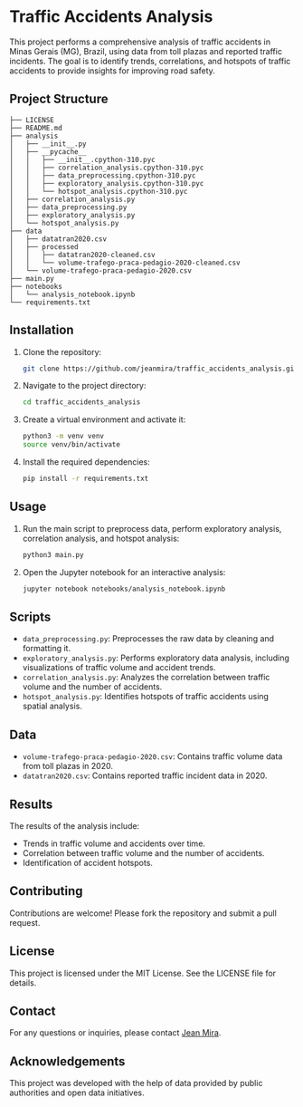 
# Traffic Accidents Analysis

This project performs a comprehensive analysis of traffic accidents in Minas Gerais (MG), Brazil, using data from toll plazas and reported traffic incidents. The goal is to identify trends, correlations, and hotspots of traffic accidents to provide insights for improving road safety.

## Project Structure

```
├── LICENSE
├── README.md
├── analysis
│   ├── __init__.py
│   ├── __pycache__
│   │   ├── __init__.cpython-310.pyc
│   │   ├── correlation_analysis.cpython-310.pyc
│   │   ├── data_preprocessing.cpython-310.pyc
│   │   ├── exploratory_analysis.cpython-310.pyc
│   │   └── hotspot_analysis.cpython-310.pyc
│   ├── correlation_analysis.py
│   ├── data_preprocessing.py
│   ├── exploratory_analysis.py
│   └── hotspot_analysis.py
├── data
│   ├── datatran2020.csv
│   ├── processed
│   │   ├── datatran2020-cleaned.csv
│   │   └── volume-trafego-praca-pedagio-2020-cleaned.csv
│   └── volume-trafego-praca-pedagio-2020.csv
├── main.py
├── notebooks
│   └── analysis_notebook.ipynb
└── requirements.txt
```

## Installation

1. Clone the repository:
   ```bash
   git clone https://github.com/jeanmira/traffic_accidents_analysis.git
   ```

2. Navigate to the project directory:
   ```bash
   cd traffic_accidents_analysis
   ```

3. Create a virtual environment and activate it:
   ```bash
   python3 -m venv venv
   source venv/bin/activate
   ```

4. Install the required dependencies:
   ```bash
   pip install -r requirements.txt
   ```

## Usage

1. Run the main script to preprocess data, perform exploratory analysis, correlation analysis, and hotspot analysis:
   ```bash
   python3 main.py
   ```

2. Open the Jupyter notebook for an interactive analysis:
   ```bash
   jupyter notebook notebooks/analysis_notebook.ipynb
   ```

## Scripts

- `data_preprocessing.py`: Preprocesses the raw data by cleaning and formatting it.
- `exploratory_analysis.py`: Performs exploratory data analysis, including visualizations of traffic volume and accident trends.
- `correlation_analysis.py`: Analyzes the correlation between traffic volume and the number of accidents.
- `hotspot_analysis.py`: Identifies hotspots of traffic accidents using spatial analysis.

## Data

- `volume-trafego-praca-pedagio-2020.csv`: Contains traffic volume data from toll plazas in 2020.
- `datatran2020.csv`: Contains reported traffic incident data in 2020.

## Results

The results of the analysis include:
- Trends in traffic volume and accidents over time.
- Correlation between traffic volume and the number of accidents.
- Identification of accident hotspots.

## Contributing

Contributions are welcome! Please fork the repository and submit a pull request.

## License

This project is licensed under the MIT License. See the LICENSE file for details.

## Contact

For any questions or inquiries, please contact [Jean Mira](https://github.com/jeanmira).

## Acknowledgements

This project was developed with the help of data provided by public authorities and open data initiatives.